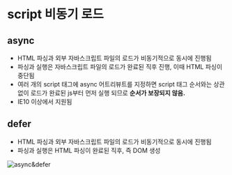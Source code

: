 # script 비동기 로드

## async

- HTML 파싱과 외부 자바스크립트 파일의 로드가 비동기적으로 동시에 진행됨
- 파싱과 실행은 자바스크립트 파일의 로드가 완료된 직후 진행, 이때 HTML 파싱이 중단됨
- 여러 개의 script 태그에 async 어트리뷰트를 지정하면 script 태그 순서와는 상관없이 로드가 완료된 js부터 먼저 실행 되므로 <strong>순서가 보장되지 않음.</strong>
- IE10 이상에서 지원됨

## defer

- HTML 파싱과 외부 자바스크립트 파일의 로드가 비동기적으로 동시에 진행됨
- 파싱과 실행은 HTML 파싱이 완료된 직후, 즉 DOM 생성

![async&defer](http://www.growingwiththeweb.com/images/2014/02/26/async-vs-defer-twitter.png)
